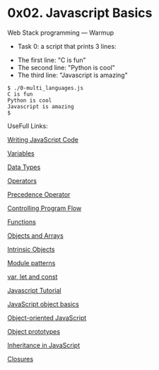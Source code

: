 # 0x02. Javascript Basics

 Web Stack programming ― Warmup

* Task 0: a script that prints 3 lines:

+ The first line: "C is fun"
+ The second line: "Python is cool"
+ The third line: "Javascript is amazing"

```
$ ./0-multi_languages.js 
C is fun
Python is cool
Javascript is amazing
$ 
```

UseFull Links:


[Writing JavaScript Code](https://docs.microsoft.com/en-us/scripting/javascript/writing-javascript-code)

[Variables](https://docs.microsoft.com/en-us/scripting/javascript/variables-javascript)

[Data Types](https://docs.microsoft.com/en-us/scripting/javascript/data-types-javascript)

[Operators](https://docs.microsoft.com/en-us/scripting/javascript/operators-javascript)

[Precedence Operator](https://docs.microsoft.com/en-us/scripting/javascript/operator-subtractprecedence-javascript) 

[Controlling Program Flow](https://docs.microsoft.com/en-us/scripting/javascript/controlling-program-flow-javascript)

[Functions](https://docs.microsoft.com/en-us/scripting/javascript/functions-javascript)

[Objects and Arrays](https://docs.microsoft.com/en-us/scripting/javascript/objects-and-arrays-javascript)

[Intrinsic Objects](https://docs.microsoft.com/en-us/scripting/javascript/intrinsic-objects-javascript)

[Module patterns](http://darrenderidder.github.io/talks/ModulePatterns/#/)

[var, let and const](https://www.youtube.com/watch?v=sjyJBL5fkp8)

[Javascript Tutorial](https://www.youtube.com/watch?v=vZBCTc9zHtI)

[JavaScript object basics](https://developer.mozilla.org/en-US/docs/Learn/JavaScript/Objects/Basics)

[Object-oriented JavaScript](https://developer.mozilla.org/en-US/docs/Learn/JavaScript/Objects/Object-oriented_JS)

[Object prototypes](https://developer.mozilla.org/en-US/docs/Learn/JavaScript/Objects/Object_prototypes)

[Inheritance in JavaScript](https://developer.mozilla.org/en-US/docs/Learn/JavaScript/Objects/Inheritance)

[Closures](https://developer.mozilla.org/en-US/docs/Web/JavaScript/Closures)
